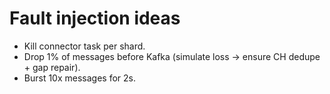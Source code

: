 # Fault injection ideas
- Kill connector task per shard.
- Drop 1% of messages before Kafka (simulate loss → ensure CH dedupe + gap repair).
- Burst 10x messages for 2s.

